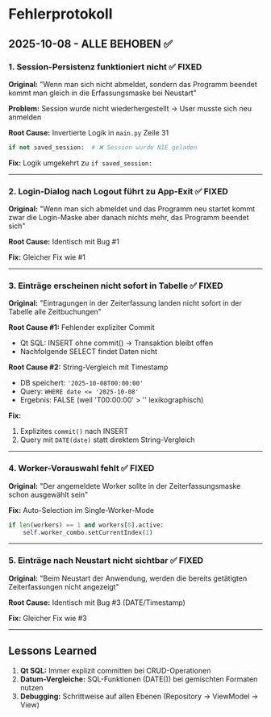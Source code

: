 # Fehlerprotokoll

## 2025-10-08 - ALLE BEHOBEN ✅

### 1. Session-Persistenz funktioniert nicht ✅ FIXED
**Original:** "Wenn man sich nicht abmeldet, sondern das Programm beendet kommt man gleich in die Erfassungsmaske bei Neustart"

**Problem:** Session wurde nicht wiederhergestellt → User musste sich neu anmelden

**Root Cause:** Invertierte Logik in `main.py` Zeile 31
```python
if not saved_session:  # ❌ Session wurde NIE geladen
```

**Fix:** Logik umgekehrt zu `if saved_session:`

---

### 2. Login-Dialog nach Logout führt zu App-Exit ✅ FIXED
**Original:** "Wenn man sich abmeldet und das Programm neu startet kommt zwar die Login-Maske aber danach nichts mehr, das Programm beendet sich"

**Root Cause:** Identisch mit Bug #1

**Fix:** Gleicher Fix wie #1

---

### 3. Einträge erscheinen nicht sofort in Tabelle ✅ FIXED
**Original:** "Eintragungen in der Zeiterfassung landen nicht sofort in der Tabelle alle Zeitbuchungen"

**Root Cause #1:** Fehlender expliziter Commit
- Qt SQL: INSERT ohne commit() → Transaktion bleibt offen
- Nachfolgende SELECT findet Daten nicht

**Root Cause #2:** String-Vergleich mit Timestamp
- DB speichert: `'2025-10-08T00:00:00'`
- Query: `WHERE date <= '2025-10-08'`
- Ergebnis: FALSE (weil 'T00:00:00' > '' lexikographisch)

**Fix:**
1. Explizites `commit()` nach INSERT
2. Query mit `DATE(date)` statt direktem String-Vergleich

---

### 4. Worker-Vorauswahl fehlt ✅ FIXED
**Original:** "Der angemeldete Worker sollte in der Zeiterfassungsmaske schon ausgewählt sein"

**Fix:** Auto-Selection im Single-Worker-Mode
```python
if len(workers) == 1 and workers[0].active:
    self.worker_combo.setCurrentIndex(1)
```

---

### 5. Einträge nach Neustart nicht sichtbar ✅ FIXED
**Original:** "Beim Neustart der Anwendung, werden die bereits getätigten Zeiterfassungen nicht angezeigt"

**Root Cause:** Identisch mit Bug #3 (DATE/Timestamp)

**Fix:** Gleicher Fix wie #3

---

## Lessons Learned

1. **Qt SQL:** Immer explizit committen bei CRUD-Operationen
2. **Datum-Vergleiche:** SQL-Funktionen (DATE()) bei gemischten Formaten nutzen
3. **Debugging:** Schrittweise auf allen Ebenen (Repository → ViewModel → View)
